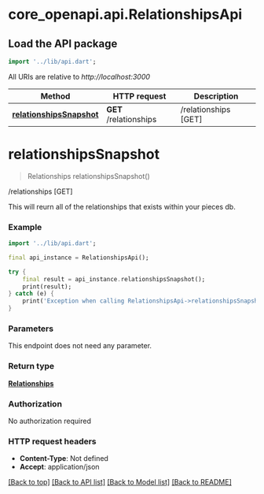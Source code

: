# core_openapi.api.RelationshipsApi

## Load the API package
```dart
import '../lib/api.dart';
```

All URIs are relative to *http://localhost:3000*

Method | HTTP request | Description
------------- | ------------- | -------------
[**relationshipsSnapshot**](RelationshipsApi.md#relationshipssnapshot) | **GET** /relationships | /relationships [GET]


# **relationshipsSnapshot**
> Relationships relationshipsSnapshot()

/relationships [GET]

This will reurn all of the relationships that exists within your pieces db.

### Example
```dart
import '../lib/api.dart';

final api_instance = RelationshipsApi();

try {
    final result = api_instance.relationshipsSnapshot();
    print(result);
} catch (e) {
    print('Exception when calling RelationshipsApi->relationshipsSnapshot: $e\n');
}
```

### Parameters
This endpoint does not need any parameter.

### Return type

[**Relationships**](Relationships.md)

### Authorization

No authorization required

### HTTP request headers

 - **Content-Type**: Not defined
 - **Accept**: application/json

[[Back to top]](#) [[Back to API list]](../README.md#documentation-for-api-endpoints) [[Back to Model list]](../README.md#documentation-for-models) [[Back to README]](../README.md)

